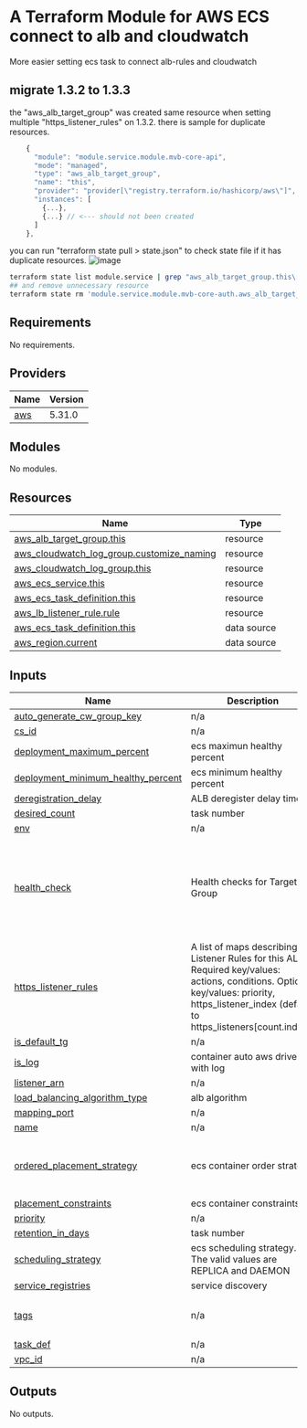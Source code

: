 # A Terraform Module for AWS ECS connect to alb and cloudwatch
More easier setting ecs task to connect alb-rules and cloudwatch

## migrate 1.3.2 to 1.3.3
the "aws_alb_target_group" was created same resource when setting multiple "https_listener_rules" on 1.3.2. there is sample for duplicate resources.
```js
    {
      "module": "module.service.module.mvb-core-api",
      "mode": "managed",
      "type": "aws_alb_target_group",
      "name": "this",
      "provider": "provider[\"registry.terraform.io/hashicorp/aws\"]",
      "instances": [
        {...},
        {...} // <--- should not been created
      ]
    },
```
you can run "terraform state pull > state.json" to check state file if it has duplicate resources.
![image](https://github.com/angle319/tf_ecs_alb_connector/assets/11845980/9b35e7f0-6d02-4f74-9bc5-c62d444bfeed)
```sh
terraform state list module.service | grep "aws_alb_target_group.this\[1\]"
## and remove unnecessary resource
terraform state rm 'module.service.module.mvb-core-auth.aws_alb_target_group.this[1]'
```
<!-- BEGINNING OF PRE-COMMIT-TERRAFORM DOCS HOOK -->
## Requirements

No requirements.

## Providers

| Name | Version |
|------|---------|
| <a name="provider_aws"></a> [aws](#provider\_aws) | 5.31.0 |

## Modules

No modules.

## Resources

| Name | Type |
|------|------|
| [aws_alb_target_group.this](https://registry.terraform.io/providers/hashicorp/aws/latest/docs/resources/alb_target_group) | resource |
| [aws_cloudwatch_log_group.customize_naming](https://registry.terraform.io/providers/hashicorp/aws/latest/docs/resources/cloudwatch_log_group) | resource |
| [aws_cloudwatch_log_group.this](https://registry.terraform.io/providers/hashicorp/aws/latest/docs/resources/cloudwatch_log_group) | resource |
| [aws_ecs_service.this](https://registry.terraform.io/providers/hashicorp/aws/latest/docs/resources/ecs_service) | resource |
| [aws_ecs_task_definition.this](https://registry.terraform.io/providers/hashicorp/aws/latest/docs/resources/ecs_task_definition) | resource |
| [aws_lb_listener_rule.rule](https://registry.terraform.io/providers/hashicorp/aws/latest/docs/resources/lb_listener_rule) | resource |
| [aws_ecs_task_definition.this](https://registry.terraform.io/providers/hashicorp/aws/latest/docs/data-sources/ecs_task_definition) | data source |
| [aws_region.current](https://registry.terraform.io/providers/hashicorp/aws/latest/docs/data-sources/region) | data source |

## Inputs

| Name | Description | Type | Default | Required |
|------|-------------|------|---------|:--------:|
| <a name="input_auto_generate_cw_group_key"></a> [auto\_generate\_cw\_group\_key](#input\_auto\_generate\_cw\_group\_key) | n/a | `string` | `"cloudwatchGroupName"` | no |
| <a name="input_cs_id"></a> [cs\_id](#input\_cs\_id) | n/a | `string` | n/a | yes |
| <a name="input_deployment_maximum_percent"></a> [deployment\_maximum\_percent](#input\_deployment\_maximum\_percent) | ecs maximun healthy percent | `number` | `200` | no |
| <a name="input_deployment_minimum_healthy_percent"></a> [deployment\_minimum\_healthy\_percent](#input\_deployment\_minimum\_healthy\_percent) | ecs minimum healthy percent | `number` | `100` | no |
| <a name="input_deregistration_delay"></a> [deregistration\_delay](#input\_deregistration\_delay) | ALB deregister delay time | `number` | `30` | no |
| <a name="input_desired_count"></a> [desired\_count](#input\_desired\_count) | task number | `number` | `1` | no |
| <a name="input_env"></a> [env](#input\_env) | n/a | `string` | n/a | yes |
| <a name="input_health_check"></a> [health\_check](#input\_health\_check) | Health checks for Target Group | `map(any)` | <pre>{<br>  "healthy_threshold": "5",<br>  "interval": "30",<br>  "path": "/",<br>  "protocol": "HTTP",<br>  "timeout": "5",<br>  "unhealthy_threshold": "2"<br>}</pre> | no |
| <a name="input_https_listener_rules"></a> [https\_listener\_rules](#input\_https\_listener\_rules) | A list of maps describing the Listener Rules for this ALB. Required key/values: actions, conditions. Optional key/values: priority, https\_listener\_index (default to https\_listeners[count.index]) | `any` | `[]` | no |
| <a name="input_is_default_tg"></a> [is\_default\_tg](#input\_is\_default\_tg) | n/a | `bool` | `false` | no |
| <a name="input_is_log"></a> [is\_log](#input\_is\_log) | container auto aws driver with log | `bool` | `true` | no |
| <a name="input_listener_arn"></a> [listener\_arn](#input\_listener\_arn) | n/a | `string` | `""` | no |
| <a name="input_load_balancing_algorithm_type"></a> [load\_balancing\_algorithm\_type](#input\_load\_balancing\_algorithm\_type) | alb algorithm | `string` | `"round_robin"` | no |
| <a name="input_mapping_port"></a> [mapping\_port](#input\_mapping\_port) | n/a | `number` | `0` | no |
| <a name="input_name"></a> [name](#input\_name) | n/a | `string` | n/a | yes |
| <a name="input_ordered_placement_strategy"></a> [ordered\_placement\_strategy](#input\_ordered\_placement\_strategy) | ecs container order strategy | `map(string)` | <pre>{<br>  "field": "instanceId",<br>  "type": "spread"<br>}</pre> | no |
| <a name="input_placement_constraints"></a> [placement\_constraints](#input\_placement\_constraints) | ecs container constraints | `map(string)` | `{}` | no |
| <a name="input_priority"></a> [priority](#input\_priority) | n/a | `number` | `1` | no |
| <a name="input_retention_in_days"></a> [retention\_in\_days](#input\_retention\_in\_days) | task number | `number` | `14` | no |
| <a name="input_scheduling_strategy"></a> [scheduling\_strategy](#input\_scheduling\_strategy) | ecs scheduling strategy. The valid values are REPLICA and DAEMON | `string` | `"REPLICA"` | no |
| <a name="input_service_registries"></a> [service\_registries](#input\_service\_registries) | service discovery | `map(string)` | `{}` | no |
| <a name="input_tags"></a> [tags](#input\_tags) | n/a | `map(string)` | <pre>{<br>  "provision": "terraform"<br>}</pre> | no |
| <a name="input_task_def"></a> [task\_def](#input\_task\_def) | n/a | `any` | n/a | yes |
| <a name="input_vpc_id"></a> [vpc\_id](#input\_vpc\_id) | n/a | `string` | n/a | yes |

## Outputs

No outputs.
<!-- END OF PRE-COMMIT-TERRAFORM DOCS HOOK -->
